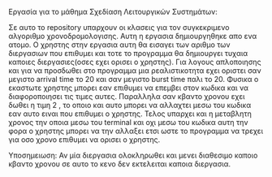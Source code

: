Εργασία για το μάθημα Σχεδίαση Λειτουργικών Συστημάτων:

Σε αυτο το repository υπαρχουν οι κλασεις για τον συγκεκριμενο αλγοριθμο χρονοδρομολογισης. Αυτη η εργασια δημιουργηθηκε απο ενα ατομο.
Ο χρηστης στην εργασια αυτη θα εισαγει των αριθμο των διεργασιων που επιθυμει και τοτε το προγραμμα θα δημιουργει τυχαια καποιες διεργασιες(οσες εχει ορισει ο χρηστης).
Για λογους απλοποιησης και για να προσδωθει στο προγραμμα μια ρεαλιστικοτητα εχει οριστει σαν μεγιστο arrival time το 20 και σαν μεγιστο burst time παλι το 20. 
Φυσικα ο εκαστωτε χρηστης μπορει εαν επιθυμει να επεμβει στον κωδικα και να διαφοροποιησει τις τιμες αυτες. Παραλληλα σαν κβαντο χρονου εχει δωθει η τιμη 2 , 
το οποιο και αυτο μπορει να αλλαχτει μεσω του κωδικα εαν αυτο ειναι που επιθυμει ο χρηστης. 
Τελος υπαρχει και η μεταβλητη χρονος την οποια μεσω του terminal και οχι μεσω του κωδικα αυτη την φορα ο χρηστης μπορει να την αλλαξει ετσι ωστε το προγραμμα να τρεχει για οσο χρονο επιθυμει να ορισει ο χρηστης.

Υποσημειωση: Αν μία διεργασια ολοκληρωθει και μενει διαθεσιμο καποιο κβαντο χρονου σε αυτο το κενο δεν εκτελειται καποια διεργασια.
